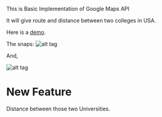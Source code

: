 This is Basic Implementation of Google Maps API

It will give route and distance between two colleges in USA.

Here is a [demo](https://rawgit.com/jaythegenius48/TwoUSAColleges/master/DirectionAndDist.html).

The snaps:
![alt tag](https://github.com/jaythegenius48/TwoUSAColleges/blob/master/1.png)

And,

![alt tag](https://github.com/jaythegenius48/TwoUSAColleges/blob/master/2.png)

New Feature
=============

Distance between those two Universities.
